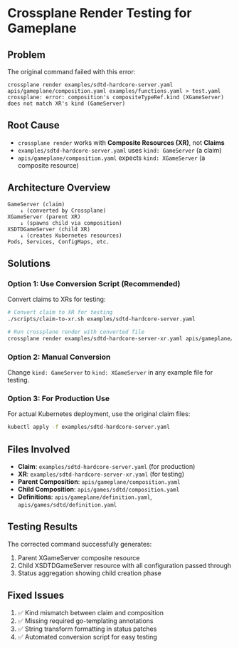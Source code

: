 # Crossplane Render Testing for Gameplane

## Problem
The original command failed with this error:
```
crossplane render examples/sdtd-hardcore-server.yaml apis/gameplane/composition.yaml examples/functions.yaml > test.yaml
crossplane: error: composition's compositeTypeRef.kind (XGameServer) does not match XR's kind (GameServer)
```

## Root Cause
- `crossplane render` works with **Composite Resources (XR)**, not **Claims**
- `examples/sdtd-hardcore-server.yaml` uses `kind: GameServer` (a claim)
- `apis/gameplane/composition.yaml` expects `kind: XGameServer` (a composite resource)

## Architecture Overview
```
GameServer (claim) 
    ↓ (converted by Crossplane)
XGameServer (parent XR)
    ↓ (spawns child via composition)
XSDTDGameServer (child XR)
    ↓ (creates Kubernetes resources)
Pods, Services, ConfigMaps, etc.
```

## Solutions

### Option 1: Use Conversion Script (Recommended)
Convert claims to XRs for testing:

```bash
# Convert claim to XR for testing
./scripts/claim-to-xr.sh examples/sdtd-hardcore-server.yaml

# Run crossplane render with converted file
crossplane render examples/sdtd-hardcore-server-xr.yaml apis/gameplane/composition.yaml examples/functions.yaml > test.yaml
```

### Option 2: Manual Conversion
Change `kind: GameServer` to `kind: XGameServer` in any example file for testing.

### Option 3: For Production Use
For actual Kubernetes deployment, use the original claim files:
```bash
kubectl apply -f examples/sdtd-hardcore-server.yaml
```

## Files Involved
- **Claim**: `examples/sdtd-hardcore-server.yaml` (for production)
- **XR**: `examples/sdtd-hardcore-server-xr.yaml` (for testing)
- **Parent Composition**: `apis/gameplane/composition.yaml`
- **Child Composition**: `apis/games/sdtd/composition.yaml`
- **Definitions**: `apis/gameplane/definition.yaml`, `apis/games/sdtd/definition.yaml`

## Testing Results
The corrected command successfully generates:
1. Parent XGameServer composite resource
2. Child XSDTDGameServer resource with all configuration passed through
3. Status aggregation showing child creation phase

## Fixed Issues
1. ✅ Kind mismatch between claim and composition
2. ✅ Missing required go-templating annotations
3. ✅ String transform formatting in status patches
4. ✅ Automated conversion script for easy testing

